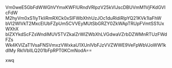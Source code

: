 Vm0weE5GbFdWWGhVYmxKWFlURndVRlpzV25kVlJscDBUVmM1VjFKdGVIcFdW
M2hyVm0xS1IyTkliRmRXCk0xSlFWbXhhUzJOc1duRldiRlpYQ21KVk1IaFhW
bVI2WlVkT2MxcElUbFZpUm5CVVEyMUtSbGRZY0ZkWApTRUpFVmtSS1UxWXhX
blZXYkdScFZsWndiMUV5TVZkalZrWlZWbXhLVGdwaVZrbDZWMnRTUzFWdFZs
Wk4KVlZaT1VsaFNSVmxzVWxkaU1XUnlVbFJzVVZWWE9VeFpWbVJoWW1kdlMy
RklVbllLQ201bFpRPT0KCmNodA==

xwq